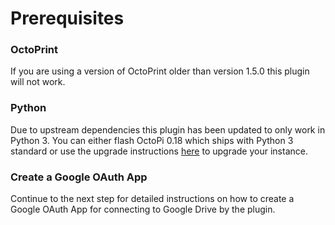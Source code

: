 # Prerequisites

### OctoPrint

If you are using a version of OctoPrint older than version 1.5.0 this plugin will not work.

### Python

Due to upstream dependencies this plugin has been updated to only work in Python 3. You can either flash OctoPi 0.18 which ships with Python 3 standard or use the upgrade instructions [here](https://github.com/cp2004/Octoprint-Upgrade-To-Py3) to upgrade your instance.

### Create a Google OAuth App

Continue to the next step for detailed instructions on how to create a Google OAuth App for connecting to Google Drive by the plugin. 





